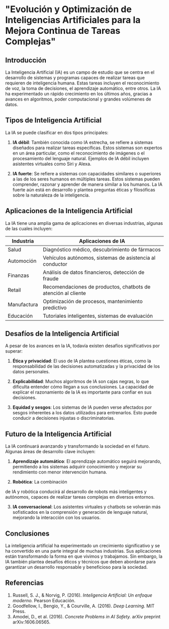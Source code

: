 # "Evolución y Optimización de Inteligencias Artificiales para la Mejora Continua de Tareas Complejas"

## Introducción

La Inteligencia Artificial (IA) es un campo de estudio que se centra en el desarrollo de sistemas y programas capaces de realizar tareas que requieren de inteligencia humana. Estas tareas incluyen el reconocimiento de voz, la toma de decisiones, el aprendizaje automático, entre otros. La IA ha experimentado un rápido crecimiento en los últimos años, gracias a avances en algoritmos, poder computacional y grandes volúmenes de datos.

## Tipos de Inteligencia Artificial

La IA se puede clasificar en dos tipos principales:

1. **IA débil**: También conocida como IA estrecha, se refiere a sistemas diseñados para realizar tareas específicas. Estos sistemas son expertos en un área particular, como el reconocimiento de imágenes o el procesamiento del lenguaje natural. Ejemplos de IA débil incluyen asistentes virtuales como Siri y Alexa.

2. **IA fuerte**: Se refiere a sistemas con capacidades similares o superiores a las de los seres humanos en múltiples tareas. Estos sistemas pueden comprender, razonar y aprender de manera similar a los humanos. La IA fuerte aún está en desarrollo y plantea preguntas éticas y filosóficas sobre la naturaleza de la inteligencia.

## Aplicaciones de la Inteligencia Artificial

La IA tiene una amplia gama de aplicaciones en diversas industrias, algunas de las cuales incluyen:

| Industria         | Aplicaciones de IA                                     |
| ----------------- | ----------------------------------------------------- |
| Salud             | Diagnóstico médico, descubrimiento de fármacos        |
| Automoción        | Vehículos autónomos, sistemas de asistencia al conductor|
| Finanzas          | Análisis de datos financieros, detección de fraude     |
| Retail            | Recomendaciones de productos, chatbots de atención al cliente |
| Manufactura        | Optimización de procesos, mantenimiento predictivo     |
| Educación         | Tutoriales inteligentes, sistemas de evaluación        |

## Desafíos de la Inteligencia Artificial

A pesar de los avances en la IA, todavía existen desafíos significativos por superar:

1. **Ética y privacidad**: El uso de IA plantea cuestiones éticas, como la responsabilidad de las decisiones automatizadas y la privacidad de los datos personales.

2. **Explicabilidad**: Muchos algoritmos de IA son cajas negras, lo que dificulta entender cómo llegan a sus conclusiones. La capacidad de explicar el razonamiento de la IA es importante para confiar en sus decisiones.

3. **Equidad y sesgos**: Los sistemas de IA pueden verse afectados por sesgos inherentes a los datos utilizados para entrenarlos. Esto puede conducir a decisiones injustas o discriminatorias.

## Futuro de la Inteligencia Artificial

La IA continuará avanzando y transformando la sociedad en el futuro. Algunas áreas de desarrollo clave incluyen:

1. **Aprendizaje automático**: El aprendizaje automático seguirá mejorando, permitiendo a los sistemas adquirir conocimiento y mejorar su rendimiento con menor intervención humana.

2. **Robótica**: La combinación

 de IA y robótica conducirá al desarrollo de robots más inteligentes y autónomos, capaces de realizar tareas complejas en diversos entornos.

3. **IA conversacional**: Los asistentes virtuales y chatbots se volverán más sofisticados en la comprensión y generación de lenguaje natural, mejorando la interacción con los usuarios.

## Conclusiones

La inteligencia artificial ha experimentado un crecimiento significativo y se ha convertido en una parte integral de muchas industrias. Sus aplicaciones están transformando la forma en que vivimos y trabajamos. Sin embargo, la IA también plantea desafíos éticos y técnicos que deben abordarse para garantizar un desarrollo responsable y beneficioso para la sociedad.

## Referencias

1. Russell, S. J., & Norvig, P. (2016). *Inteligencia Artificial: Un enfoque moderno.* Pearson Educación.
2. Goodfellow, I., Bengio, Y., & Courville, A. (2016). *Deep Learning.* MIT Press.
3. Amodei, D., et al. (2016). *Concrete Problems in AI Safety.* arXiv preprint arXiv:1606.06565.

